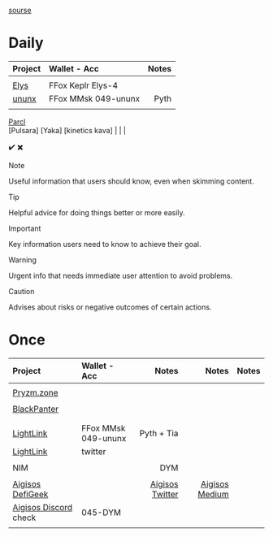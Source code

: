 [sourse](https://github.com/minv5725495/notes/blob/master/README.md)
# Daily 

| Project                                       | Wallet - Acc        | Notes |
| :------------------------------------         |     :---            |          ---: |
|                                               |                     |       
| [Elys](https://testnet.elys.network/faucet)   | FFox Keplr Elys-4   |     
| [ununx](https://ununx.com/#/?id=10001)        | FFox MMsk 049-ununx | Pyth     
|                                               |                     |       
[Parcl](app.parcl.com)      
[Pulsara]
[Yaka]
[kinetics kava]
|                                               |                     |       


✔️
✖️

> [!NOTE]
> Useful information that users should know, even when skimming content.

> [!TIP]
> Helpful advice for doing things better or more easily.

> [!IMPORTANT]
> Key information users need to know to achieve their goal.

> [!WARNING]
> Urgent info that needs immediate user attention to avoid problems.

> [!CAUTION]
> Advises about risks or negative outcomes of certain actions.

# Once

| Project                                       | Wallet - Acc        | Notes | Notes | Notes |
| :------------------------------------         |     :---            |  ---: |  ---: |  ---: |
|                                               |                     |       
| [Pryzm.zone](https://airdrop.pryzm.zone/)                       
|                                               |                     |       
| [BlackPanter](https://dojo.trading/atomic)                                    
|                                               |                     |       
|                                               |                     |       
| [LightLink](https://galxe.com/lightlink)      | FFox MMsk 049-ununx | Pyth + Tia      
| [LightLink](https://twitter.com/LightLinkChain/status/1754686450954863029) | twitter
|                                               |                     |     
| NIM                                           |                     | DYM    
|                                               |                     |     
| [Aigisos DefiGeek](https://www.youtube.com/watch?v=PCYosQIXQeQ) || [Aigisos Twitter](https://x.com/aigisos) | [Aigisos Medium](https://aigisos.medium.com/aigisos-genesis-rolldrop-8de869192404) |
|  [Aigisos Discord](https://discord.gg/eECqtybMGZ) check | 045-DYM   |     |       |       |
|                                               |                     |       |       |       |


